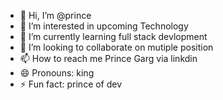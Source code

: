 - 👋 Hi, I’m @prince
- 👀 I’m interested in upcoming Technology
- 🌱 I’m currently learning full stack devlopment
- 💞️ I’m looking to collaborate on mutiple position
- 📫 How to reach me Prince Garg via linkdin
- 😄 Pronouns: king
- ⚡ Fun fact: prince of dev

<!---
princegarg001/princegarg001 is a ✨ special ✨ repository because its `README.md` (this file) appears on your GitHub profile.
You can click the Preview link to take a look at your changes.
--->
